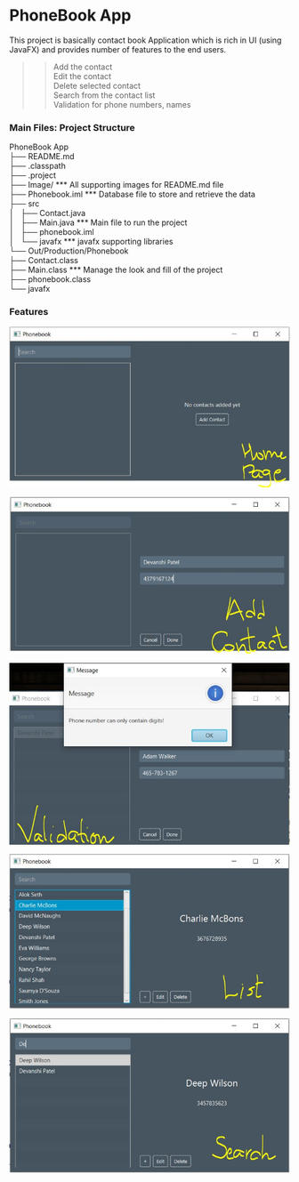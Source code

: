 # PhoneBook App

This project is basically contact book Application which is rich in UI (using JavaFX) and provides number of features to the end users.

>> Add the contact <br >
>> Edit the contact <br >
>> Delete selected contact <br >
>> Search from the contact list <br >
>> Validation for phone numbers, names

### Main Files: Project Structure

 PhoneBook App<br >
  ├── README.md<br >
  ├── .classpath<br >
  ├── .project<br >
  ├── Image/ *** All supporting images for README.md file<br >
  ├── Phonebook.iml *** Database file to store and retrieve the data <br >
  ├── src<br >
  │   ├── Contact.java<br >
  │   ├── Main.java *** Main file to run the project<br >
  │   ├── phonebook.iml  <br >
  │   └── javafx *** javafx supporting libraries<br >
  └── Out/Production/Phonebook<br >
      ├── Contact.class <br >
      ├── Main.class *** Manage the look and fill of the project<br >
      ├── phonebook.class <br >
      └── javafx<br >

### Features

![Alt text](Image/HomePage.JPG?raw=true "Home Page")

![Alt text](Image/AddContact.JPG?raw=true "Add Contact")

![Alt text](Image/Validation.JPG?raw=true "Validation")

![Alt text](Image/List.JPG?raw=true "List")

![Alt text](Image/Search.JPG?raw=true "Search")
